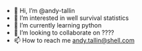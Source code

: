 - 👋 Hi, I’m @andy-tallin
- 👀 I’m interested in well survival statistics
- 🌱 I’m currently learning python
- 💞️ I’m looking to collaborate on ????
- 📫 How to reach me andy.tallin@shell.com

<!---
andy-tallin-shell/andy-tallin-shell is a ✨ special ✨ repository because its `README.md` (this file) appears on your GitHub profile.
You can click the Preview link to take a look at your changes.
--->
